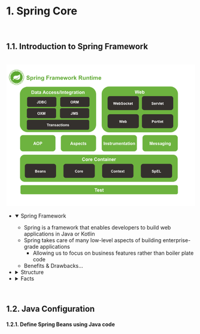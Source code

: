 # 1. Spring Core

<br>

## <a name="1.1"></a> 1.1. Introduction to Spring Framework

<br>

<img src="../res/spring-overview.png" width="600px">

<br>

* <details open>
    <summary>Spring Framework</summary>

    * Spring is a framework that enables developers to build web applications in Java or Kotlin
    * Spring takes care of many low-level aspects of building enterprise-grade applications
        * Allowing us to focus on business features rather than boiler plate code
    * Benefits & Drawbacks... <!-- TODO -->
  </details>

* <details>
    <summary>Structure</summary>

    * The Spring Framework is split into 5 modules:
        * Core:
            * Provides core features such as dependency injection (DI), validation, internationalisation (i18n) and aspect-oriented programming (AOP)
        * Data Access:
            * Supports data management through JTA (Java Transaction API), JPA (Java Persistence API) and JDBC (Java Database Connectivity)
        * Web: 
            * Supports the Servlet API (Spring MVC) and Reactive API (Spring WebFlux)
        * Integration:
            * Supports application integration through JMS (Java Messaging Service)
        * Testing:
            * Support for unit and integration testing by way of mocking, fixtures, context management and caching
    * An ecosystem of 'Spring Projects' has grown that is built upon Spring Framework:
        * <!-- TODO -->
  </details>

* <details>
    <summary>Facts</summary>

    * The Spring Framework was created by Rod Johnson in 2003
    * It is an open-source project that is currently maintain by VMWare
  </details>

<br>

## <a name="1.2"></a> 1.2. Java Configuration

#### <a name="1.2.1"></a> 1.2.1. Define Spring Beans using Java code